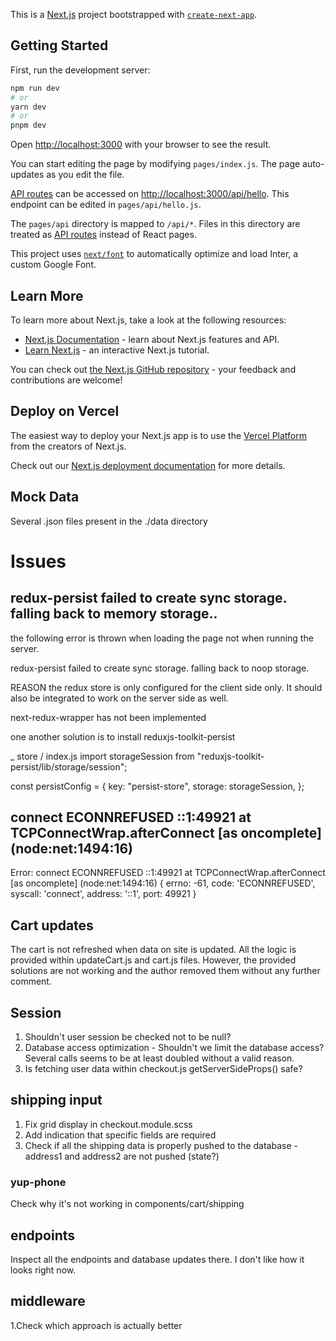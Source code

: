 This is a [Next.js](https://nextjs.org/) project bootstrapped with [`create-next-app`](https://github.com/vercel/next.js/tree/canary/packages/create-next-app).

## Getting Started

First, run the development server:

```bash
npm run dev
# or
yarn dev
# or
pnpm dev
```

Open [http://localhost:3000](http://localhost:3000) with your browser to see the result.

You can start editing the page by modifying `pages/index.js`. The page auto-updates as you edit the file.

[API routes](https://nextjs.org/docs/api-routes/introduction) can be accessed on [http://localhost:3000/api/hello](http://localhost:3000/api/hello). This endpoint can be edited in `pages/api/hello.js`.

The `pages/api` directory is mapped to `/api/*`. Files in this directory are treated as [API routes](https://nextjs.org/docs/api-routes/introduction) instead of React pages.

This project uses [`next/font`](https://nextjs.org/docs/basic-features/font-optimization) to automatically optimize and load Inter, a custom Google Font.

## Learn More

To learn more about Next.js, take a look at the following resources:

- [Next.js Documentation](https://nextjs.org/docs) - learn about Next.js features and API.
- [Learn Next.js](https://nextjs.org/learn) - an interactive Next.js tutorial.

You can check out [the Next.js GitHub repository](https://github.com/vercel/next.js/) - your feedback and contributions are welcome!

## Deploy on Vercel

The easiest way to deploy your Next.js app is to use the [Vercel Platform](https://vercel.com/new?utm_medium=default-template&filter=next.js&utm_source=create-next-app&utm_campaign=create-next-app-readme) from the creators of Next.js.

Check out our [Next.js deployment documentation](https://nextjs.org/docs/deployment) for more details.


## Mock Data

Several .json files present in the ./data directory


# Issues
## redux-persist failed to create sync storage. falling back to memory storage..

the following error is thrown when loading the page not when running the server.   

redux-persist failed to create sync storage. falling back to noop storage.

REASON the redux store is only configured for the client side only. It should also be integrated to work on the server side as well.

next-redux-wrapper has not been implemented

one another solution is to install reduxjs-toolkit-persist

_ store / index.js
import storageSession from "reduxjs-toolkit-persist/lib/storage/session";

const persistConfig = {   key: "persist-store",   storage: storageSession, };

## connect ECONNREFUSED ::1:49921 at TCPConnectWrap.afterConnect [as oncomplete] (node:net:1494:16) 

Error: connect ECONNREFUSED ::1:49921
    at TCPConnectWrap.afterConnect [as oncomplete] (node:net:1494:16) {
  errno: -61,
  code: 'ECONNREFUSED',
  syscall: 'connect',
  address: '::1',
  port: 49921
}

## Cart updates

The cart is not refreshed when data on site is updated. All the logic is provided within updateCart.js and cart.js files. 
However, the provided solutions are not working and the author removed them without any further comment.

## Session

1. Shouldn't user session be checked not to be null?
2. Database access optimization - Shouldn't we limit the database access? Several calls seems to be at least doubled without a valid reason.
3. Is fetching user data within checkout.js getServerSideProps() safe?


## shipping input

1. Fix grid display in checkout.module.scss
2. Add indication that specific fields are required
3. Check if all the shipping data is properly pushed to the database - address1 and address2 are not pushed (state?)  

### yup-phone
Check why it's not working in components/cart/shipping

## endpoints 

Inspect all the endpoints and database updates there. I don't like how it looks right now.

## middleware

1.Check which approach is actually better
